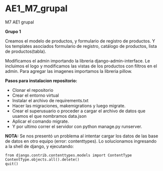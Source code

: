# AE1_M7_grupal
M7 AE1 grupal

**Grupo 1**

Creamos el modelo de productos, y formulario de registro de productos. Y los templates asociados formulario de registro, catálogo de productos,
lista de productos(tabla). 

Modificamos el admin importando la libreria django-admin-interface. Le incluimos el logo y modificamos las vistas de los productos con filtros en el admin.
Para agregar las imagenes importamos la libreria pillow.

**Pasos para instalacion repositorio:**

- Clonar el repositorio
- Crear el entorno virtual
- Instalar el archivo de requirements.txt
- Hacer las migraciones, makemigrations y luego migrate.
- Crear el superusuario o proceder a cargar el archivo de datos que usamos el que nombramos data.json
- Aplicar el comando migrate.
- Y por ultimo correr el servidor con python manage.py runserver.

**NOTA:** Se nos presentó un problema al intentar cargar los datos de las base de datos en otro equipo (error: contenttypes). Lo solucionamos ingresando a la shell
de django, y ejecutando:

```
from django.contrib.contenttypes.models import ContentType
ContentType.objects.all().delete()
quit()
```

